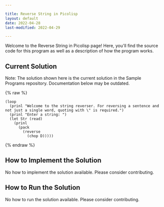 ```yaml
---

title: Reverse String in Picolisp
layout: default
date: 2022-04-28
last-modified: 2022-04-29

---
```


Welcome to the Reverse String in Picolisp page! Here, you'll find the source code for this program as well as a description of how the program works.

## Current Solution

Note: The solution shown here is the current solution in the Sample Programs repository. Documentation below may be outdated.

{% raw %}

```Picolisp
(loop 
  (prinl "Welcome to the string reverser. For reversing a sentence and not just a single word, quoting with \" is required.")
  (prinl "Enter a string: ")
  (let Str (read) 
    (prinl 
      (pack
        (reverse 
          (chop D))))) 

```

{% endraw %}

## How to Implement the Solution

No how to implement the solution available. Please consider contributing.

## How to Run the Solution

No how to run the solution available. Please consider contributing.
